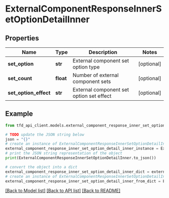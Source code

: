 # ExternalComponentResponseInnerSetOptionDetailInner


## Properties

Name | Type | Description | Notes
------------ | ------------- | ------------- | -------------
**set_option** | **str** | External component set option type | [optional] 
**set_count** | **float** | Number of external component sets | [optional] 
**set_option_effect** | **str** | External component set option set effect | [optional] 

## Example

```python
from tfd_api_client.models.external_component_response_inner_set_option_detail_inner import ExternalComponentResponseInnerSetOptionDetailInner

# TODO update the JSON string below
json = "{}"
# create an instance of ExternalComponentResponseInnerSetOptionDetailInner from a JSON string
external_component_response_inner_set_option_detail_inner_instance = ExternalComponentResponseInnerSetOptionDetailInner.from_json(json)
# print the JSON string representation of the object
print(ExternalComponentResponseInnerSetOptionDetailInner.to_json())

# convert the object into a dict
external_component_response_inner_set_option_detail_inner_dict = external_component_response_inner_set_option_detail_inner_instance.to_dict()
# create an instance of ExternalComponentResponseInnerSetOptionDetailInner from a dict
external_component_response_inner_set_option_detail_inner_from_dict = ExternalComponentResponseInnerSetOptionDetailInner.from_dict(external_component_response_inner_set_option_detail_inner_dict)
```
[[Back to Model list]](../README.md#documentation-for-models) [[Back to API list]](../README.md#documentation-for-api-endpoints) [[Back to README]](../README.md)


